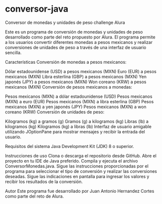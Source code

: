 # conversor-java
Conversor de monedas y unidades de peso challenge Alura

Este es un programa de conversión de monedas y unidades de peso desarrollado como parte del reto propuesto por Alura. El programa permite a los usuarios convertir diferentes monedas a pesos mexicanos y realizar conversiones de unidades de peso a través de una interfaz de usuario sencilla.

Características
Conversión de monedas a pesos mexicanos:

Dólar estadounidense (USD) a pesos mexicanos (MXN)
Euro (EUR) a pesos mexicanos (MXN)
Libra esterlina (GBP) a pesos mexicanos (MXN)
Yen japonés (JPY) a pesos mexicanos (MXN)
Won coreano (KRW) a pesos mexicanos (MXN)
Conversión de pesos mexicanos a monedas:

Pesos mexicanos (MXN) a dólar estadounidense (USD)
Pesos mexicanos (MXN) a euro (EUR)
Pesos mexicanos (MXN) a libra esterlina (GBP)
Pesos mexicanos (MXN) a yen japonés (JPY)
Pesos mexicanos (MXN) a won coreano (KRW)
Conversión de unidades de peso:

Kilogramos (kg) a gramos (g)
Gramos (g) a kilogramos (kg)
Libras (lb) a kilogramos (kg)
Kilogramos (kg) a libras (lb)
Interfaz de usuario amigable utilizando JOptionPane para mostrar mensajes y recibir la entrada del usuario.

Requisitos del sistema
Java Development Kit (JDK) 8 o superior.

Instrucciones de uso
Clona o descarga el repositorio desde GitHub.
Abre el proyecto en tu IDE de Java preferido.
Compila y ejecuta el archivo ConversorMonedas.java.
Sigue las instrucciones proporcionadas por el programa para seleccionar el tipo de conversión y realizar las conversiones deseadas.
Sigue las indicaciones en pantalla para ingresar los valores y recibir los resultados de la conversión.


Autor
Este programa fue desarrollado por Juan Antonio Hernandez Cortes como parte del reto de Alura.
